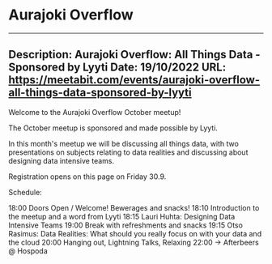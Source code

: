 # Aurajoki Overflow

---
Description: Aurajoki Overflow: All Things Data - Sponsored by Lyyti
Date: 19/10/2022
URL: https://meetabit.com/events/aurajoki-overflow-all-things-data-sponsored-by-lyyti
---

Welcome to the Aurajoki Overflow October meetup!

The October meetup is sponsored and made possible by Lyyti.

In this month's meetup we will be discussing all things data, with two presentations on subjects relating to data realities and discussing about designing data intensive teams.

Registration opens on this page on Friday 30.9.

Schedule:

18:00 Doors Open / Welcome! Bewerages and snacks!
18:10 Introduction to the meetup and a word from Lyyti
18:15 Lauri Huhta: Designing Data Intensive Teams
19:00 Break with refreshments and snacks
19:15 Otso Rasimus: Data Realities: What should you really focus on with your data and the cloud
20:00 Hanging out, Lightning Talks, Relaxing
22:00 -> Afterbeers @ Hospoda
